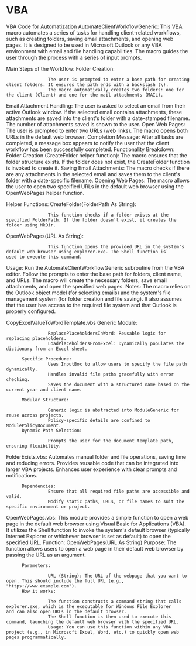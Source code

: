 # VBA
VBA Code for Automatization
AutomateClientWorkflowGeneric: 
          This VBA macro automates a series of tasks for handling client-related workflows, such as creating folders, saving email                  attachments, and opening web pages. It is designed to be used in Microsoft Outlook or any VBA environment with email and file             handling capabilities. The macro guides the user through the process with a series of input prompts.

Main Steps of the Workflow:
          Folder Creation:

                    The user is prompted to enter a base path for creating client folders. It ensures the path ends with a backslash (\).
                    The macro automatically creates two folders: one for the client (Client) and one for the mail attachments (MAIL).
                    
Email Attachment Handling:
                    The user is asked to select an email from their active Outlook window.
                    If the selected email contains attachments, these attachments are saved into the client's folder with a date-stamped                      filename. The number of attachments saved is shown to the user.
Open Web Pages:
                    The user is prompted to enter two URLs (web links). The macro opens both URLs in the default web browser.
Completion Message:
                    After all tasks are completed, a message box appears to notify the user that the client workflow has been                                 successfully completed.
Functionality Breakdown:
                    Folder Creation (CreateFolder helper function):
                    The macro ensures that the folder structure exists. If the folder does not exist, the CreateFolder function is                            invoked to create it.
Saving Email Attachments:
                    The macro checks if there are any attachments in the selected email and saves them to the client's folder with a 
                    date-specific filename.
Opening Web Pages:
                    The macro allows the user to open two specified URLs in the default web browser using the OpenWebPages helper                             function.

Helper Functions:
                    CreateFolder(FolderPath As String):

                    This function checks if a folder exists at the specified FolderPath. If the folder doesn't exist, it creates the                          folder using MkDir.

OpenWebPages(URL As String):

                    This function opens the provided URL in the system's default web browser using explorer.exe. The Shell function is                        used to execute this command.
Usage:
                    Run the AutomateClientWorkflowGeneric subroutine from the VBA editor.
                    Follow the prompts to enter the base path for folders, client name, and URLs.
                    The macro will create the necessary folders, save email attachments, and open the specified web pages.
Notes:
                    The macro relies on the Outlook object model (for selecting emails) and the system's file management system (for                          folder creation and file saving).
                    It also assumes that the user has access to the required file system and that Outlook is properly configured.

CopyExcelValueToWordTemplate.vbs
          Generic Module:
          
                    ReplacePlaceholdersInWord: Reusable logic for replacing placeholders.
                    LoadPlaceholdersFromExcel: Dynamically populates the dictionary from an Excel sheet.
          
          Specific Procedure:
                    Uses InputBox to allow users to specify the file path dynamically.
                    Handles invalid file paths gracefully with error checking.
                    Saves the document with a structured name based on the current year and client name.
          
          Modular Structure:
          
                    Generic logic is abstracted into ModuleGeneric for reuse across projects.
                    Policy-specific details are confined to ModulePolicyDocument.
          Dynamic Path Selection:
          
                    Prompts the user for the document template path, ensuring flexibility.

FolderExists.vbs:
          Automates manual folder and file operations, saving time and reducing errors.
          Provides reusable code that can be integrated into larger VBA projects.
          Enhances user experience with clear prompts and notifications.
          
          Dependencies:
                    Ensure that all required file paths are accessible and valid.
                    Modify static paths, URLs, or file names to suit the specific environment or project.

OpenWebPages.vbs:
          This module provides a simple function to open a web page in the default web browser using Visual Basic for Applications (VBA).             It utilizes the Shell function to invoke the system's default browser (typically Internet Explorer or whichever browser is                set as default) to open the specified URL. 
          Function: OpenWebPages(URL As String)
          Purpose: The function allows users to open a web page in their default web browser by passing the URL as an argument.

          Parameters:

                    URL (String): The URL of the webpage that you want to open. This should include the full URL (e.g.,           "https://www.example.com").
          How it works:

                    The function constructs a command string that calls explorer.exe, which is the executable for Windows File Explorer                        and can also open URLs in the default browser.
                    The Shell function is then used to execute this command, launching the default web browser with the specified URL.
                    Usage: You can use this function within any VBA project (e.g., in Microsoft Excel, Word, etc.) to quickly open web pages programmatically.

